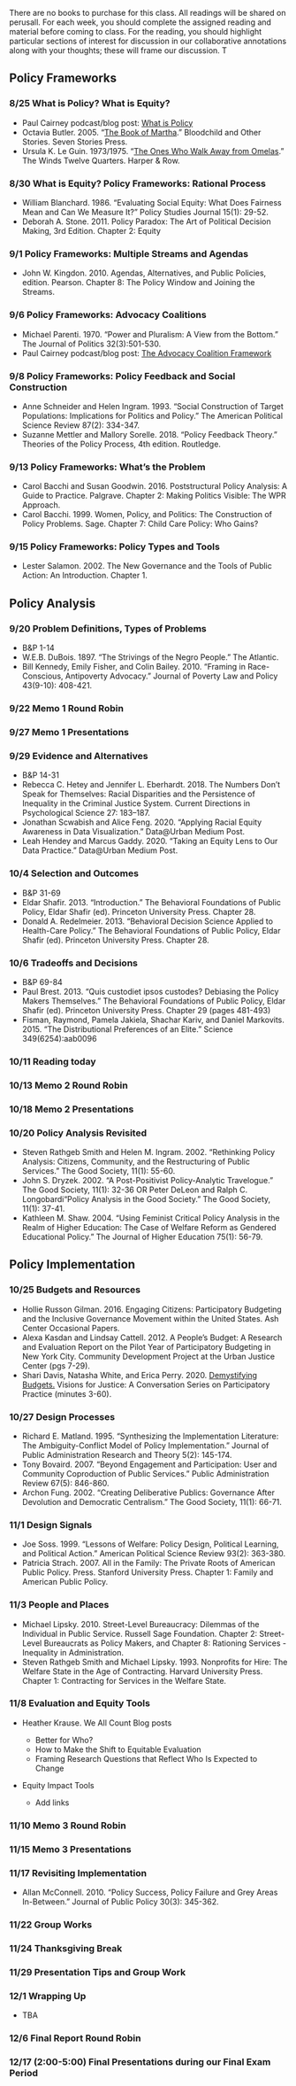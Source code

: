 There are no books to purchase for this class. All readings will be shared on perusall. For each week, you should complete the assigned reading and material before coming to class. For the reading, you should highlight particular sections of interest for discussion in our collaborative annotations along with your thoughts; these will frame our discussion. T

## Policy Frameworks

### 8/25 What is Policy? What is Equity?

* Paul Cairney podcast/blog post: [What is Policy](https://paulcairney.wordpress.com/2016/03/04/what-is-policy-3/)
* Octavia Butler.  2005. “[The Book of Martha](https://www.sevenstories.com/blogs/102-an-exclusive-short-story-from-octavia-butler-in-celebration-of-her-birthday).” Bloodchild and Other Stories. Seven Stories Press.
* Ursula K. Le Guin. 1973/1975. “[The Ones Who Walk Away from Omelas](https://libcom.org/files/ursula-k-le-guin-the-ones-who-walk-away-from-omelas.pdf).” The Winds Twelve Quarters. Harper & Row.


### 8/30 What is Equity? Policy Frameworks: Rational Process

* William Blanchard. 1986. “Evaluating Social Equity: What Does Fairness Mean and Can We Measure It?” Policy Studies Journal 15(1): 29-52.
* Deborah A. Stone. 2011. Policy Paradox: The Art of Political Decision Making, 3rd Edition. Chapter 2: Equity


### 9/1 Policy Frameworks: Multiple Streams and Agendas

* John W. Kingdon. 2010. Agendas, Alternatives, and Public Policies, edition. Pearson. Chapter 8: The Policy Window and Joining the Streams.


### 9/6 Policy Frameworks: Advocacy Coalitions

* Michael Parenti. 1970. “Power and Pluralism: A View from the Bottom.” The Journal of Politics 32(3):501-530.
* Paul Cairney podcast/blog post: [The Advocacy Coalition Framework](https://paulcairney.wordpress.com/2013/10/30/policy-concepts-in-1000-words-the-advocacy-coalition-framework/)


### 9/8 Policy Frameworks: Policy Feedback and Social Construction

* Anne Schneider and Helen Ingram. 1993. “Social Construction of Target Populations: Implications for Politics and Policy.” The American Political Science Review 87(2): 334-347.
* Suzanne Mettler and Mallory Sorelle. 2018. “Policy Feedback Theory.” Theories of the Policy Process, 4th edition. Routledge.


### 9/13 Policy Frameworks: What’s the Problem

* Carol Bacchi and Susan Goodwin. 2016. Poststructural Policy Analysis: A Guide to Practice. Palgrave. Chapter 2: Making Politics Visible: The WPR Approach.
* Carol Bacchi. 1999. Women, Policy, and Politics: The Construction of Policy Problems. Sage. Chapter 7: Child Care Policy: Who Gains?


### 9/15 Policy Frameworks: Policy Types and Tools

* Lester Salamon. 2002. The New Governance and the Tools of Public Action: An Introduction. Chapter 1.


## Policy Analysis

### 9/20 Problem Definitions, Types of Problems

*  B&P 1-14
* W.E.B. DuBois. 1897. “The Strivings of the Negro People.” The Atlantic.
* Bill Kennedy, Emily Fisher, and Colin Bailey. 2010. “Framing in Race-Conscious, Antipoverty Advocacy.” Journal of Poverty Law and Policy 43(9-10): 408-421.


### 9/22 Memo 1 Round Robin


### 9/27 Memo 1 Presentations


### 9/29 Evidence and Alternatives

* B&P 14-31
* Rebecca C. Hetey and Jennifer L. Eberhardt. 2018. The Numbers Don’t Speak for Themselves: Racial Disparities and the Persistence of Inequality in the Criminal Justice System. Current Directions in Psychological Science 27: 183–187.
* Jonathan Scwabish and Alice Feng. 2020. “Applying Racial Equity Awareness in Data Visualization.” Data@Urban Medium Post.
* Leah Hendey and Marcus Gaddy. 2020. “Taking an Equity Lens to Our Data Practice.” Data@Urban Medium Post.


### 10/4 Selection and Outcomes

* B&P 31-69
* Eldar Shafir. 2013. “Introduction.” The Behavioral Foundations of Public Policy, Eldar Shafir (ed). Princeton University Press. Chapter 28.
* Donald A. Redelmeier. 2013. “Behavioral Decision Science Applied to Health-Care Policy.” The Behavioral Foundations of Public Policy, Eldar Shafir (ed). Princeton University Press. Chapter 28.


### 10/6 Tradeoffs and Decisions

* B&P 69-84
* Paul Brest. 2013. “Quis custodiet ipsos custodes? Debiasing the Policy Makers Themselves.” The Behavioral Foundations of Public Policy, Eldar Shafir (ed). Princeton University Press. Chapter 29 (pages 481-493)
* Fisman, Raymond, Pamela Jakiela, Shachar Kariv, and Daniel Markovits. 2015. “The Distributional Preferences of an Elite.” Science 349(6254):aab0096

### 10/11 Reading today

### 10/13 Memo 2 Round Robin

### 10/18 Memo 2 Presentations

### 10/20 Policy Analysis Revisited

* Steven Rathgeb Smith and Helen M. Ingram. 2002. “Rethinking Policy Analysis: Citizens, Community, and the Restructuring of Public Services.” The Good Society, 11(1): 55-60.
* John S. Dryzek. 2002. “A Post-Positivist Policy-Analytic Travelogue.” The Good Society, 11(1): 32-36 OR Peter DeLeon and Ralph C. Longobardi“Policy Analysis in the Good Society.” The Good Society, 11(1): 37-41.
* Kathleen M. Shaw. 2004. “​​Using Feminist Critical Policy Analysis in the Realm of Higher Education: The Case of Welfare Reform as Gendered Educational Policy.” The Journal of Higher Education 75(1): 56-79.


## Policy Implementation

### 10/25 Budgets and Resources

* Hollie Russon Gilman. 2016. Engaging Citizens: Participatory Budgeting and  the Inclusive Governance Movement within the  United States. Ash Center Occasional Papers.
* Alexa Kasdan and Lindsay Cattell. 2012. A People’s Budget: A Research and Evaluation Report on the Pilot Year of Participatory Budgeting in New York City. Community Development Project at the Urban Justice Center (pgs 7-29).
* Shari Davis, Natasha White, and Erica Perry. 2020. [Demystifying Budgets.](https://www.participatorybudgeting.org/visions-for-justice-conversation-4/) Visions for Justice: A Conversation Series on Participatory Practice (minutes 3-60).


### 10/27 Design Processes

* Richard E. Matland. 1995. “Synthesizing the Implementation Literature: The Ambiguity-Conflict Model of Policy Implementation.” Journal of Public Administration Research and Theory 5(2): 145-174.
* Tony Bovaird. 2007. “Beyond Engagement and Participation: User and Community Coproduction of Public Services.” Public Administration Review 67(5): 846-860.
* Archon Fung. 2002. “Creating Deliberative Publics: Governance After Devolution and Democratic Centralism.” The Good Society, 11(1): 66-71.


### 11/1 Design Signals

* Joe Soss. 1999. “Lessons of Welfare: Policy Design, Political Learning, and Political Action.” American Political Science Review 93(2): 363-380.
* Patricia Strach. 2007. All in the Family: The Private Roots of American Public Policy. Press. Stanford University Press. Chapter 1: Family and American Public Policy.


### 11/3 People and Places

* Michael Lipsky. 2010. Street-Level Bureaucracy: Dilemmas of the Individual in Public Service. Russell Sage Foundation. Chapter 2: Street-Level Bureaucrats as Policy Makers, and Chapter 8: Rationing Services - Inequality in Administration.
* Steven Rathgeb Smith and Michael Lipsky. 1993. Nonprofits for Hire: The Welfare State in the Age of Contracting. Harvard University Press. Chapter 1: Contracting for Services in the Welfare State.


### 11/8 Evaluation and Equity Tools

* Heather Krause. We All Count Blog posts

  - Better for Who?
  - How to Make the Shift to Equitable Evaluation
  - Framing Research Questions that Reflect Who Is Expected to Change

* Equity Impact Tools
  - Add links


### 11/10 Memo 3 Round Robin

### 11/15 Memo 3 Presentations

### 11/17 Revisiting Implementation

* Allan McConnell. 2010. “Policy Success, Policy Failure and Grey Areas In-Between.” Journal of Public Policy 30(3): 345-362.

### 11/22 Group Works

### 11/24 Thanksgiving Break

### 11/29 Presentation Tips and Group Work

### 12/1 Wrapping Up

* TBA

### 12/6 Final Report Round Robin

### 12/17 (2:00-5:00) Final Presentations during our Final Exam Period
